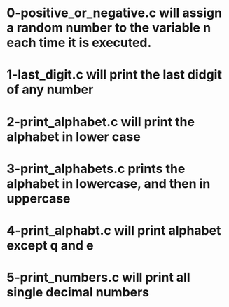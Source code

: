 # 0-positive_or_negative.c will assign a random number to the variable n each time it is executed.
# 1-last_digit.c will print the last didgit of any number
# 2-print_alphabet.c will print the alphabet in lower case
# 3-print_alphabets.c prints the alphabet in lowercase, and then in uppercase
# 4-print_alphabt.c will print alphabet except q and e
# 5-print_numbers.c will print all single decimal numbers
